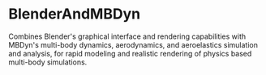 # BlenderAndMBDyn
Combines Blender's graphical interface and rendering capabilities with MBDyn's multi-body dynamics, aerodynamics, and aeroelastics simulation and analysis, for rapid modeling and realistic rendering of physics based multi-body simulations.
